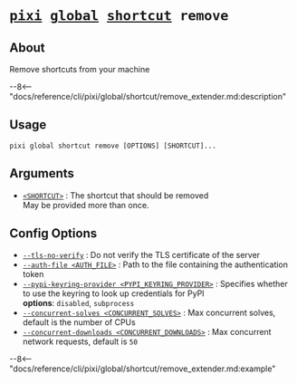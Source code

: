 <!--- This file is autogenerated. Do not edit manually! -->
# <code>[pixi](../../../pixi.md) [global](../../global.md) [shortcut](../shortcut.md) remove</code>

## About
Remove shortcuts from your machine

--8<-- "docs/reference/cli/pixi/global/shortcut/remove_extender.md:description"

## Usage
```
pixi global shortcut remove [OPTIONS] [SHORTCUT]...
```

## Arguments
- <a id="arg-<SHORTCUT>" href="#arg-<SHORTCUT>">`<SHORTCUT>`</a>
:  The shortcut that should be removed
<br>May be provided more than once.

## Config Options
- <a id="arg---tls-no-verify" href="#arg---tls-no-verify">`--tls-no-verify`</a>
:  Do not verify the TLS certificate of the server
- <a id="arg---auth-file" href="#arg---auth-file">`--auth-file <AUTH_FILE>`</a>
:  Path to the file containing the authentication token
- <a id="arg---pypi-keyring-provider" href="#arg---pypi-keyring-provider">`--pypi-keyring-provider <PYPI_KEYRING_PROVIDER>`</a>
:  Specifies whether to use the keyring to look up credentials for PyPI
<br>**options**: `disabled`, `subprocess`
- <a id="arg---concurrent-solves" href="#arg---concurrent-solves">`--concurrent-solves <CONCURRENT_SOLVES>`</a>
:  Max concurrent solves, default is the number of CPUs
- <a id="arg---concurrent-downloads" href="#arg---concurrent-downloads">`--concurrent-downloads <CONCURRENT_DOWNLOADS>`</a>
:  Max concurrent network requests, default is `50`

--8<-- "docs/reference/cli/pixi/global/shortcut/remove_extender.md:example"
